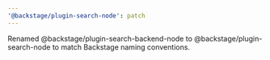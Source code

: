 ```yaml
---
'@backstage/plugin-search-node': patch
---
```


Renamed @backstage/plugin-search-backend-node to @backstage/plugin-search-node to match Backstage naming conventions.
